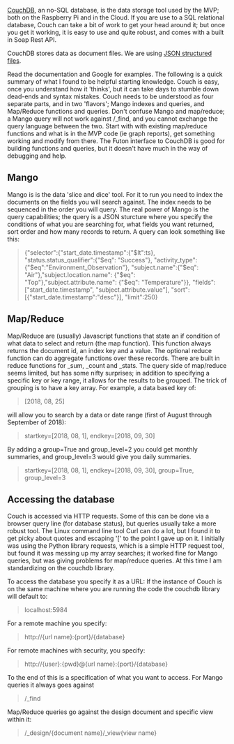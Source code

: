 [CouchDB](http://couchdb.apache.org/), an no-SQL database, is the data storage tool used by the MVP; both on the Raspberry Pi and in the Cloud.  If you are use to a SQL relational database, Couch can take a bit of work to get your head around it; but once you get it working, it is easy to use and quite robust, and comes with a built in Soap Rest API.

CouchDB stores data as document files.  We are using [JSON structured files](https://github.com/futureag/blog/wiki/Storage-and-Message-Structures).

Read the documentation and Google for examples.  The following is a quick summary of what I found to be helpful starting knowledge.  Couch is easy, once you understand how it 'thinks', but it can take days to stumble down dead-ends and syntax mistakes.  Couch needs to be understood as four separate parts, and in two 'flavors'; Mango indexes and queries, and Map/Reduce functions and queries.  Don't confuse Mango and map/reduce; a Mango query will not work against /_find, and you cannot exchange the query language between the two.  Start with with existing map/reduce functions and what is in the MVP code (ie graph reports), get something working and modify from there.  The Futon interface to CouchDB is good for building functions and queries, but it doesn't have much in the way of debugging and help.

## Mango
Mango is is the data 'slice and dice' tool.  For it to run you need to index the documents on the fields you will search against.  The index needs to be sequenced in the order you will query.  The real power of Mango is the query capabilities; the query is a JSON sturcture where you specify the conditions of what you are searching for, what fields you want returned, sort order and how many records to return.  A query can look something like this:
> {"selector":{"start_date.timestamp":{"$lt":ts}, "status.status_qualifier":{"$eq": "Success"}, "activity_type":{"$eq":"Environment_Observation"}, "subject.name":{"$eq": "Air"},"subject.location.name": {"$eq": "Top"},"subject.attribute.name": {"$eq": "Temperature"}}, "fields":["start_date.timestamp", "subject.attribute.value"], "sort":[{"start_date.timestamp":"desc"}], "limit":250}

## Map/Reduce
Map/Reduce are (usually) Javascript functions that state an if condition of what data to select and return (the map function).  This function always returns the document id, an index key and a value.  The optional reduce function can do aggregate functions over these records.  There are built in reduce functions for _sum, _count and _stats.  The query side of map/reduce seems limited, but has some nifty surprises; in addition to specifying a specific key or key range, it allows for the results to be grouped.  The trick of grouping is to have a key array.  For example, a data based key of:

> [2018, 08, 25]

will allow you to search by  a data or date range (first of August through September of 2018):

> startkey=[2018, 08, 1], endkey=[2018, 09, 30] 

By adding a group=True and group_level=2 you could get monthly summaries, and group_level=3 would give you daily summaries.

> startkey=[2018, 08, 1], endkey=[2018, 09, 30], group=True, group_level=3 

## Accessing the database
Couch is accessed via HTTP requests.  Some of this can be done via a browser query line (for database status), but queries usually take a more robust tool.  The Linux command line tool Curl can do a lot, but I found it to get picky about quotes and escaping '[' to the point I gave up on it.  I initially was using the Python library requests, which is a simple HTTP request tool, but found it was messing up my array searches; it worked fine for Mango queries, but was giving problems for map/reduce queries.  At this time I am standardizing on the couchdb library.

To access the database you specify it as a URL:
If the instance of Couch is on the same machine where you are running the code the couchdb library will default to:

> localhost:5984

For a remote machine you specify:

> http://{url name}:{port}/{database}

For remote machines with security, you specify:

> http://{user}:{pwd}@{url name}:{port}/{database}

To the end of this is a specification of what you want to access.  For Mango queries it always goes against

> /_find

Map/Reduce queries go against the design document and specific view within it:

> /_design/{document name}/_view{view name}